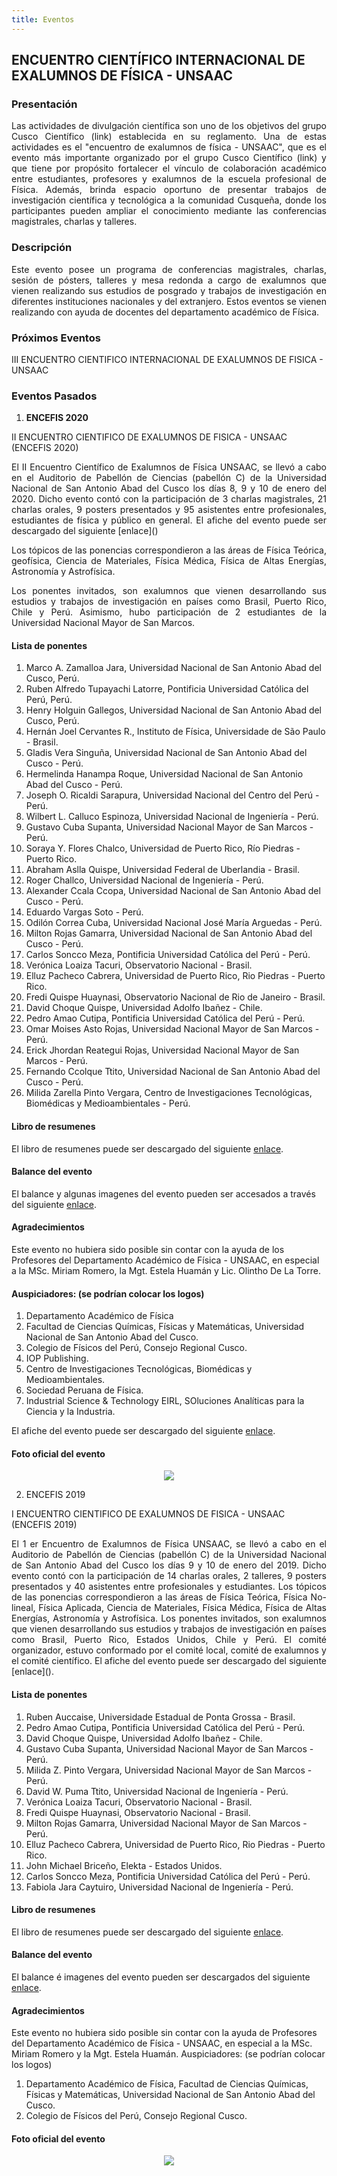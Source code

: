 ```yaml
---
title: Eventos
---
```


## **ENCUENTRO CIENTÍFICO INTERNACIONAL DE EXALUMNOS DE FÍSICA - UNSAAC**

### **Presentación**
<p style='text-align: justify;'> Las actividades de divulgación científica son uno de los objetivos del grupo Cusco Científico (link) establecida en su reglamento. Una de estas actividades es el "encuentro de exalumnos de física - UNSAAC", que es el evento más importante organizado por el grupo Cusco Científico (link) y que tiene por propósito fortalecer el vínculo de colaboración académico entre estudiantes, profesores y exalumnos de la escuela profesional de Física. Además, brinda espacio oportuno de presentar trabajos de investigación científica y tecnológica a la comunidad Cusqueña, donde los participantes pueden ampliar el conocimiento mediante las conferencias magistrales, charlas y talleres. </p>

### **Descripción**

<p style='text-align: justify;'> Este evento posee un programa de conferencias magistrales, charlas, sesión de pósters, talleres y mesa redonda a cargo de exalumnos que vienen realizando sus estudios de posgrado y trabajos de investigación en diferentes instituciones nacionales y del extranjero. Estos eventos se vienen realizando con ayuda de docentes del departamento académico de Física. </p>

### Próximos Eventos

III ENCUENTRO CIENTIFICO INTERNACIONAL DE EXALUMNOS DE FISICA - UNSAAC

<!--[Link de inscripción](https://docs.google.com/forms/d/e/1FAIpQLScDOYWfKQJMzF0tG4nuV0miR1KvWN35XfXTssgq9pKAFtfp0g/viewform)-->

### Eventos Pasados

1. **ENCEFIS 2020**

II ENCUENTRO CIENTIFICO DE EXALUMNOS DE FISICA - UNSAAC (ENCEFIS 2020) 

<p style='text-align: justify;'>  El II Encuentro Científico de Exalumnos de Física UNSAAC, se llevó a cabo en el Auditorio de Pabellón de Ciencias (pabellón C) de la Universidad Nacional de San Antonio Abad del Cusco los días 8, 9 y 10 de enero del 2020. Dicho evento contó con la participación de 3 charlas magistrales, 21 charlas orales, 9 posters presentados y 95 asistentes entre profesionales, estudiantes de física y público en general. El afiche del evento puede ser descargado del siguiente [enlace]()</p>

<p style='text-align: justify;'> Los tópicos de las ponencias correspondieron a las áreas de Física Teórica, geofísica, Ciencia de Materiales, Física Médica, Física de Altas Energías, Astronomía y Astrofísica. </p>

<p style='text-align: justify;'> Los ponentes invitados, son exalumnos que vienen desarrollando sus estudios y trabajos de investigación en países como Brasil, Puerto Rico, Chile y Perú. Asimismo, hubo participación de 2 estudiantes de la Universidad Nacional Mayor de San Marcos. </p>

#### Lista de ponentes

1. Marco A. Zamalloa Jara, Universidad Nacional de San Antonio Abad del Cusco, Perú.
2. Ruben Alfredo Tupayachi Latorre, Pontificia Universidad Católica del Perú, Perú.
3. Henry Holguin Gallegos, Universidad Nacional de San Antonio Abad del Cusco, Perú.
4. Hernán Joel Cervantes R., Instituto de Física, Universidade de São Paulo - Brasil.
5. Gladis Vera Singuña, Universidad Nacional de San Antonio Abad del Cusco - Perú.
6. Hermelinda Hanampa Roque, Universidad Nacional de San Antonio Abad del Cusco - Perú.
7. Joseph O. Ricaldi Sarapura, Universidad Nacional del Centro del Perú - Perú.
8. Wilbert L. Calluco Espinoza, Universidad Nacional de Ingeniería - Perú.
9. Gustavo Cuba Supanta, Universidad Nacional Mayor de San Marcos - Perú.
10. Soraya Y. Flores Chalco, Universidad de Puerto Rico, Río Piedras - Puerto Rico.
11. Abraham Aslla Quispe, Universidad Federal de Uberlandia - Brasil.
12. Roger Challco, Universidad Nacional de Ingeniería - Perú.
13. Alexander Ccala Ccopa, Universidad Nacional de San Antonio Abad del Cusco - Perú.
14. Eduardo Vargas Soto - Perú.
15. Odilón Correa Cuba, Universidad Nacional José María Arguedas - Perú.
16. Milton Rojas Gamarra, Universidad Nacional de San Antonio Abad del Cusco - Perú.
17. Carlos Soncco Meza, Pontificia Universidad Católica del Perú - Perú.
18. Verónica Loaiza Tacuri, Observatorio Nacional - Brasil.
19. Elluz Pacheco Cabrera, Universidad de Puerto Rico, Rio Piedras - Puerto Rico.
20. Fredi Quispe Huaynasi, Observatorio Nacional de Rio de Janeiro - Brasil.
21. David Choque Quispe, Universidad Adolfo Ibañez - Chile.
22. Pedro Amao Cutipa, Pontificia Universidad Católica del Perú - Perú.
23. Omar Moises Asto Rojas, Universidad Nacional Mayor de San Marcos - Perú.
24. Erick Jhordan Reategui Rojas, Universidad Nacional Mayor de San Marcos - Perú.
25. Fernando Ccolque Ttito, Universidad Nacional de San Antonio Abad del Cusco - Perú.
26. Milida Zarella Pinto Vergara, Centro de Investigaciones Tecnológicas, Biomédicas y Medioambientales - Perú.

#### Libro de resumenes

El libro de resumenes puede ser descargado del siguiente [enlace](https://www.dropbox.com/s/wa05dfyq3om4ehf/libro_resumenes_encefis_2020.pdf?dl=0).

#### Balance del evento

El balance y algunas imagenes del evento pueden ser accesados a través del siguiente [enlace](https://www.dropbox.com/s/lpc0oaxw7u17bx4/Balance-encefis-2020.pdf?dl=0).

#### Agradecimientos

Este evento no hubiera sido posible sin contar con la ayuda de los Profesores del Departamento Académico de Física - UNSAAC, en especial a la MSc. Miriam Romero, la Mgt. Estela Huamán y Lic. Olintho De La Torre. 

#### Auspiciadores: (se podrían colocar los logos) 

1. Departamento Académico de Física
2. Facultad de Ciencias Químicas, Físicas y Matemáticas, Universidad Nacional de San Antonio Abad del Cusco.
3. Colegio de Físicos del Perú, Consejo Regional Cusco.
4. IOP Publishing.
5. Centro de Investigaciones Tecnológicas, Biomédicas y Medioambientales.
6. Sociedad Peruana de Física.
7. Industrial Science & Technology EIRL, SOluciones Analíticas para la Ciencia y la Industria.


El afiche del evento puede ser descargado del siguiente [enlace]().

#### Foto oficial del evento

<p align="center"> 
<img src="../img/encefis/Foto_oficial_encefis-2020.jpg">
</p>

2. ENCEFIS 2019
 
I ENCUENTRO CIENTIFICO DE EXALUMNOS DE FISICA - UNSAAC (ENCEFIS 2019) 

<p style='text-align: justify;'> El 1 er Encuentro de Exalumnos de Física UNSAAC, se llevó a cabo en el Auditorio de Pabellón de Ciencias (pabellón C) de la Universidad Nacional de San Antonio Abad del Cusco los días 9 y 10 de enero del 2019. Dicho evento contó con la participación de 14 charlas orales, 2 talleres, 9 posters presentados y 40 asistentes entre profesionales y estudiantes. Los tópicos de las ponencias correspondieron a las áreas de Física Teórica, Física No-lineal, Física Aplicada, Ciencia de Materiales, Física Médica, Física de Altas Energías, Astronomía y Astrofísica. Los ponentes invitados, son exalumnos que vienen desarrollando sus estudios y trabajos de investigación en países como Brasil, Puerto Rico, Estados Unidos, Chile y Perú. El comité organizador, estuvo conformado por el comité local, comité de exalumnos y el comité científico. El afiche del evento puede ser descargado del siguiente [enlace]().</p>

#### Lista de ponentes

1. Ruben Auccaise, Universidade Estadual de Ponta Grossa - Brasil.
2. Pedro Amao Cutipa, Pontificia Universidad Católica del Perú - Perú.
3. David Choque Quispe, Universidad Adolfo Ibañez - Chile.
4. Gustavo Cuba Supanta, Universidad Nacional Mayor de San Marcos - Perú.
5. Milida Z. Pinto Vergara, Universidad Nacional Mayor de San Marcos - Perú.
6. David W. Puma Ttito, Universidad Nacional de Ingeniería - Perú.
7. Verónica Loaiza Tacuri, Observatorio Nacional - Brasil.
8. Fredi Quispe Huaynasi, Observatorio Nacional - Brasil.
9. Milton Rojas Gamarra, Universidad Nacional Mayor de San Marcos - Perú.
10. Elluz Pacheco Cabrera, Universidad de Puerto Rico, Rio Piedras - Puerto Rico.
11. John Michael Briceño, Elekta - Estados Unidos.
12. Carlos Soncco Meza, Pontificia Universidad Católica del Perú - Perú.
13. Fabiola Jara Caytuiro, Universidad Nacional de Ingeniería - Perú.

#### Libro de resumenes

El libro de resumenes puede ser descargado del siguiente [enlace](https://www.dropbox.com/s/7mxfdk5zgwgue6e/libro_resumenes_encefis_2019.pdf?dl=0).

#### Balance del evento

El balance é imagenes del evento pueden ser descargados del siguiente [enlace](https://www.dropbox.com/s/szxdl9qdokucny9/Balance-encefis-2019.pdf?dl=0).

#### Agradecimientos

Este evento no hubiera sido posible sin contar con la ayuda de Profesores del Departamento Académico de Física - UNSAAC, en especial a la MSc. Miriam Romero y la Mgt. Estela Huamán. Auspiciadores: (se podrían colocar los logos) 

1. Departamento Académico de Física, Facultad de Ciencias Químicas, Físicas y Matemáticas, Universidad Nacional de San Antonio Abad del Cusco.
2. Colegio de Físicos del Perú, Consejo Regional Cusco.

#### Foto oficial del evento

<p align="center"> 
<img src="../img/encefis/Foto_oficial_encefis-2019.png">
</p>


